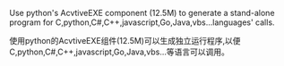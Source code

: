 Use python's AcvtiveEXE component (12.5M) to generate a stand-alone program for C,python,C#,C++,javascript,Go,Java,vbs...languages' calls.

使用python的AcvtiveEXE组件(12.5M)可以生成独立运行程序,以便C,python,C#,C++,javascript,Go,Java,vbs...等语言可以调用。
 